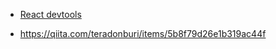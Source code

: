 - [React devtools](https://zenn.dev/irico/articles/acafb8bc7fb7f7#%E3%83%91%E3%83%95%E3%82%A9%E3%83%BC%E3%83%9E%E3%83%B3%E3%82%B9%E5%90%91%E4%B8%8A%E3%81%AE%E5%BF%83%E5%BE%97%E3%81%9D%E3%81%AE2%3A-devtool%E3%82%92%E4%BD%BF%E3%81%84%E3%81%93%E3%81%AA%E3%81%99)

- https://qiita.com/teradonburi/items/5b8f79d26e1b319ac44f
